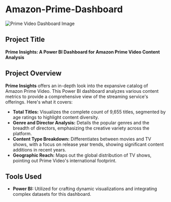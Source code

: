 # Amazon-Prime-Dashboard

![Prime Video Dashboard Image](https://github.com/user-attachments/assets/7cd2c731-c148-459a-aba0-038b211b7e6b)

## Project Title

**Prime Insights: A Power BI Dashboard for Amazon Prime Video Content Analysis**

## Project Overview

**Prime Insights** offers an in-depth look into the expansive catalog of Amazon Prime Video. This Power BI dashboard analyzes various content metrics to provide a comprehensive view of the streaming service's offerings. Here's what it covers:

- **Total Titles:** Visualizes the complete count of 9,655 titles, segmented by age ratings to highlight content diversity.
- **Genre and Director Analysis:** Details the popular genres and the breadth of directors, emphasizing the creative variety across the platform.
- **Content Type Breakdown:** Differentiates between movies and TV shows, with a focus on release year trends, showing significant content additions in recent years.
- **Geographic Reach:** Maps out the global distribution of TV shows, pointing out Prime Video's international footprint.

## Tools Used

- **Power BI:** Utilized for crafting dynamic visualizations and integrating complex datasets for this dashboard.

